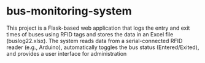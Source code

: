 # bus-monitoring-system
This project is a Flask-based web application that logs the entry and exit times of buses using RFID tags and stores the data in an Excel file (buslog22.xlsx). The system reads data from a serial-connected RFID reader (e.g., Arduino), automatically toggles the bus status (Entered/Exited), and provides a user interface for administration
